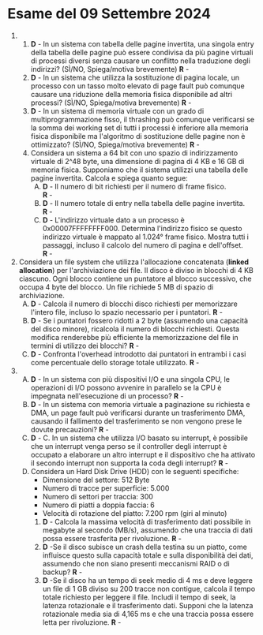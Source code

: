 <h1>Esame del 09 Settembre 2024</h1>

<ol><!-- Numero domanda, settore principale-->
<li>
<ol style="list-style-type: decimal"><!-- Elenco numerato interno -->
<li><b>D</b> - In un sistema con tabella delle pagine invertita, una singola entry della tabella delle pagine può essere
condivisa da più pagine virtuali di processi diversi senza causare un conflitto nella traduzione degli indirizzi? (SÌ/NO, Spiega/motiva brevemente)
<b>R</b> - 
</li>
<li><b>D</b> - In un sistema che utilizza la sostituzione di pagina locale, un processo con un tasso molto elevato di 
page fault può comunque causare una riduzione della memoria fisica disponibile ad altri processi? (SÌ/NO, Spiega/motiva brevemente)
<b>R</b> - 
</li>
<li><b>D</b> - In un sistema di memoria virtuale con un grado di multiprogrammazione fisso, il thrashing può comunque 
verificarsi se la somma dei working set di tutti i processi è inferiore alla memoria fisica disponibile ma l'algoritmo 
di sostituzione delle pagine non è ottimizzato? (SÌ/NO, Spiega/motiva brevemente)
<b>R</b> - 
</li>
<li>Considera un sistema a 64 bit con uno spazio di indirizzamento virtuale di 2^48 byte, una dimensione di 
pagina di 4 KB e 16 GB di memoria fisica. Supponiamo che il sistema utilizzi una tabella delle pagine invertita. 
Calcola e spiega quanto segue:
<ol style="list-style-type: upper-alpha">
    <li><b>D</b> - Il numero di bit richiesti per il numero di frame fisico.<br>
<b>R</b> - 
    </li>
    <li><b>D</b> - Il numero totale di entry nella tabella delle pagine invertita.<br>
<b>R</b> - 
</li>
    <li><b>D</b> - L'indirizzo virtuale dato a un processo è 0x00007FFFFFFFF000. Determina l'indirizzo fisico 
se questo indirizzo virtuale è mappato al 1.024° frame fisico. Mostra tutti i passaggi, 
incluso il calcolo del numero di pagina e dell'offset.<br>
<b>R</b> - 
</li>
</ol>
</ol><!-- FINE Elenco numerato interno -->
</li>
<li>Considera un file system che utilizza l'allocazione concatenata (<b>linked allocation</b>) per l'archiviazione dei file. 
Il disco è diviso in blocchi di 4 KB ciascuno. Ogni blocco contiene un puntatore al blocco successivo, che occupa 4 byte del blocco. 
Un file richiede 5 MB di spazio di archiviazione.
<ol style="list-style-type: upper-alpha">
<li><b>D</b> - Calcola il numero di blocchi disco richiesti per memorizzare l'intero file, incluso lo spazio necessario per i puntatori.
<b>R</b> - 
</li>
<li><b>D</b> - Se i puntatori fossero ridotti a 2 byte (assumendo una capacità del disco minore), ricalcola il numero di blocchi richiesti. 
Questa modifica renderebbe più efficiente la memorizzazione del file in termini di utilizzo dei blocchi?
<b>R</b> - 
</li>
<li><b>D</b> - Confronta l'overhead introdotto dai puntatori in entrambi i casi come percentuale dello storage totale utilizzato.
<b>R</b> - 
</li>
</ol>
</li>
<li>
<ol style="list-style-type: upper-alpha">
<li><b>D</b> - In un sistema con più dispositivi I/O e una singola CPU, le operazioni di I/O possono avvenire in 
parallelo se la CPU è impegnata nell'esecuzione di un processo?
<b>R</b> - 
</li>
<li><b>D</b> - In un sistema con memoria virtuale a paginazione su richiesta e DMA, un page fault può verificarsi 
durante un trasferimento DMA, causando il fallimento del trasferimento se non vengono prese le dovute precauzioni?
<b>R</b> - 
</li>
<li><b>D</b> - C. In un sistema che utilizza I/O basato su interrupt, è possibile che un interrupt venga perso 
se il controller degli interrupt è occupato a elaborare un altro interrupt e il dispositivo che ha attivato il secondo 
interrupt non supporta la coda degli interrupt?
<b>R</b> - 
</li>
<li>Considera un Hard Disk Drive (HDD) con le seguenti specifiche:
        <ul>
            <li>Dimensione del settore: 512 Byte</li>
            <li>Numero di tracce per superficie: 5.000</li>
            <li>Numero di settori per traccia: 300</li>
            <li>Numero di piatti a doppia faccia: 6</li>
            <li>Velocità di rotazione del piatto: 7.200 rpm (giri al minuto)</li>
        </ul>
<ol style="list-style-type: decimal">
<li><b>D</b> - Calcola la massima velocità di trasferimento dati possibile in megabyte al secondo (MB/s), 
assumendo che una traccia di dati possa essere trasferita per rivoluzione.
<b>R</b> - 
</li>
<li><b>D</b> -Se il disco subisce un crash della testina su un piatto, come influisce questo sulla capacità totale e 
sulla disponibilità dei dati, assumendo che non siano presenti meccanismi RAID o di backup?
<b>R</b> - 
</li>
<li><b>D</b> -Se il disco ha un tempo di seek medio di 4 ms e deve leggere un file di 1 GB diviso su 200 tracce non 
contigue, calcola il tempo totale richiesto per leggere il file. Includi il tempo di seek, la latenza rotazionale e il 
trasferimento dati. Supponi che la latenza rotazionale media sia di 4,165 ms e che una traccia possa essere letta per rivoluzione.
<b>R</b> - 
</li>
</ol>
</li>
</ol>
</li>
</ol>